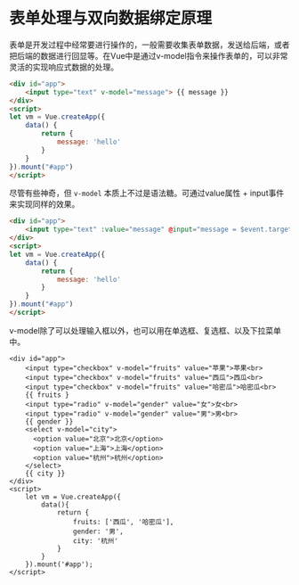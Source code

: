 # 表单处理与双向数据绑定原理

表单是开发过程中经常要进行操作的，一般需要收集表单数据，发送给后端，或者把后端的数据进行回显等。在Vue中是通过v-model指令来操作表单的，可以非常灵活的实现响应式数据的处理。

```html
<div id="app">
	<input type="text" v-model="message"> {{ message }}
</div>
<script>
let vm = Vue.createApp({
    data() {
        return {
            message: 'hello'
        }
    }
}).mount("#app")
</script>
```

尽管有些神奇，但 `v-model` 本质上不过是语法糖。可通过value属性 + input事件来实现同样的效果。

```html
<div id="app">
	<input type="text" :value="message" @input="message = $event.target.value"> {{ message }}
</div>
<script>
let vm = Vue.createApp({
    data() {
        return {
            message: 'hello'
        }
    }
}).mount("#app")
</script>
```

v-model除了可以处理输入框以外，也可以用在单选框、复选框、以及下拉菜单中。

```vue
<div id="app">
    <input type="checkbox" v-model="fruits" value="苹果">苹果<br>
    <input type="checkbox" v-model="fruits" value="西瓜">西瓜<br>
    <input type="checkbox" v-model="fruits" value="哈密瓜">哈密瓜<br>
    {{ fruits }
    <input type="radio" v-model="gender" value="女">女<br>
    <input type="radio" v-model="gender" value="男">男<br>
    {{ gender }}
    <select v-model="city">
      <option value="北京">北京</option>
      <option value="上海">上海</option>
      <option value="杭州">杭州</option>
    </select>
    {{ city }}
</div>
<script>
    let vm = Vue.createApp({
        data(){
            return {
                fruits: ['西瓜', '哈密瓜'],
                gender: '男',
                city: '杭州'
            }
        }
    }).mount('#app');
</script>
```

